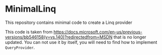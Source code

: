 # MinimalLinq
This repository contains minimal code to create a Linq provider

This code is taken from https://docs.microsoft.com/en-us/previous-versions/bb546158(v=vs.140)?redirectedfrom=MSDN that is no longer updated. You can not use it by itself, you will need to find how to implement `QueryProvider`.
